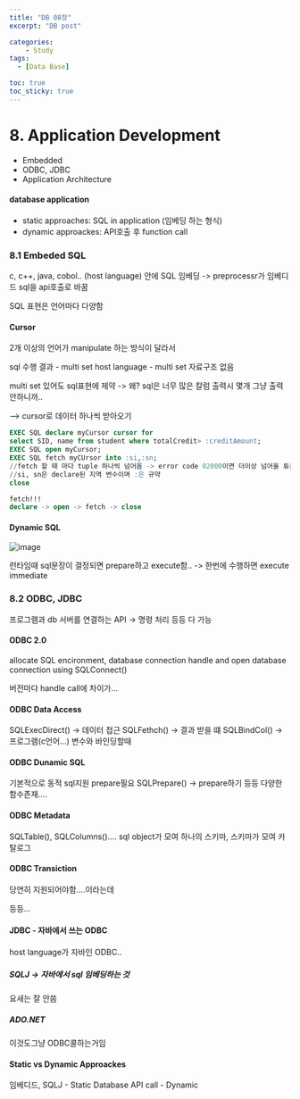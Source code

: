 ```yaml
---
title: "DB 08장"
excerpt: "DB post"

categories:
    - Study
tags:
  - [Data Base]

toc: true
toc_sticky: true
---
```

# 8. Application Development
- Embedded
- ODBC, JDBC
- Application Architecture

#### database application
- static approaches: SQL in application (임베딩 하는 형식)
- dynamic approackes: API호출 후 function call

### 8.1 Embeded SQL
c, c++, java, cobol.. (host language) 안에 SQL 임베딩
-> preprocessr가 임베디드 sql을 api호출로 바꿈

SQL 표현은 언어마다 다양함

#### Cursor
2개 이상의 언어가 manipulate 하는 방식이 달라서 

sql 수행 결과 - multi set
host language - multi set 자료구조 없음

multi set 있어도 sql표현에 제약
-> 왜? sql은 너무 많은 칼럼 출력시 몇개 그냥 출력 안하니까..

--> cursor로 데이터 하나씩 받아오기

```sql
EXEC SQL declare myCursor cursor for
select SID, name from student where totalCredit> :creditAmount;
EXEC SQL open myCursor;
EXEC SQL fetch myCUrsor into :si,:sn;
//fetch 할 때 마다 tuple 하나씩 넘어옴 -> error code 02000이면 더이상 넘어올 튜플이 없는 것..
//si, sn은 declare된 지역 변수이며 :은 규약
close

fetch!!!
declare -> open -> fetch -> close
```

#### Dynamic SQL
![image](https://github.com/ssoxong/ssoxong.github.io/assets/112956015/e067f6ff-8b77-4f7a-9984-819ecb45ef6a)

런타임때 sql문장이 결정되면 prepare하고 execute함..
-> 한번에 수행하면 execute immediate

### 8.2 ODBC, JDBC
프로그램과 db 서버를 연결하는 API
-> 명령 처리 등등 다 가능

#### ODBC 2.0
allocate SQL encironment, database connection handle
and open database connection using SQLConnect()

버전마다 handle call에 차이가...

#### ODBC Data Access
SQLExecDirect() -> 데이터 접근
SQLFethch() -> 결과 받을 떄 
SQLBindCol() -> 프로그램(c언어...) 변수와 바인딩할때

#### ODBC Dunamic SQL
기본적으로 동적 sql지원
prepare필요
SQLPrepare() -> prepare하기
등등 다양한 함수존재....

#### ODBC Metadata
SQLTable(), SQLColumns()....
sql object가 모여 하나의 스키마, 스키마가 모여 카탈로그

#### ODBC Transiction
당연히 지원되어야함....이라는데

등등...

#### JDBC - 자바에서 쓰는 ODBC
host language가 자바인 ODBC..

##### SQLJ -> 자바에서 sql 임베딩하는 것
요새는 잘 안씀

##### ADO.NET
이것도그냥 ODBC콜하는거임

#### Static vs Dynamic Approackes
임베디드, SQLJ - Static
Database API call - Dynamic

